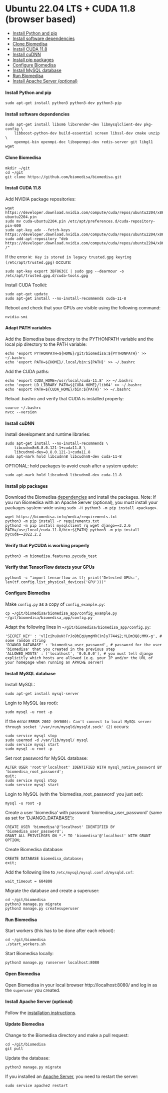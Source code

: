 #  Ubuntu 22.04 LTS + CUDA 11.8 (browser based)

- [Install Python and pip](#install-python-and-pip)
- [Install software dependencies](#install-software-dependencies)
- [Clone Biomedisa](#clone-biomedisa)
- [Install CUDA 11.8](#install-cuda-11.8)
- [Install cuDNN](#install-cudnn)
- [Install pip packages](#install-pip-packages)
- [Configure Biomedisa](#configure-biomedisa)
- [Install MySQL database](#install-mysql-database)
- [Run Biomedisa](#run-biomedisa)
- [Install Apache Server (optional)](#install-apache-server-optional)

#### Install Python and pip
```
sudo apt-get install python3 python3-dev python3-pip
```

#### Install software dependencies
```
sudo apt-get install libsm6 libxrender-dev libmysqlclient-dev pkg-config \
    libboost-python-dev build-essential screen libssl-dev cmake unzip \
    openmpi-bin openmpi-doc libopenmpi-dev redis-server git libgl1 wget
```

#### Clone Biomedisa
```
mkdir ~/git
cd ~/git
git clone https://github.com/biomedisa/biomedisa.git
```

#### Install CUDA 11.8
Add NVIDIA package repositories:
```
wget https://developer.download.nvidia.com/compute/cuda/repos/ubuntu2204/x86_64/cuda-ubuntu2204.pin
sudo mv cuda-ubuntu2204.pin /etc/apt/preferences.d/cuda-repository-pin-600
sudo apt-key adv --fetch-keys https://developer.download.nvidia.com/compute/cuda/repos/ubuntu2204/x86_64/3bf863cc.pub
sudo add-apt-repository "deb https://developer.download.nvidia.com/compute/cuda/repos/ubuntu2204/x86_64/ /"
```
If the error `W: Key is stored in legacy trusted.gpg keyring (/etc/apt/trusted.gpg)` occurs:
```
sudo apt-key export 3BF863CC | sudo gpg --dearmour -o /etc/apt/trusted.gpg.d/cuda-tools.gpg
```
Install CUDA Toolkit:
```
sudo apt-get update
sudo apt-get install --no-install-recommends cuda-11-8
```
Reboot and check that your GPUs are visible using the following command:
```
nvidia-smi
```

#### Adapt PATH variables
Add the Biomedisa base directory to the PYTHONPATH variable and the local pip directory to the PATH variable:
```
echo 'export PYTHONPATH=${HOME}/git/biomedisa:${PYTHONPATH}' >> ~/.bashrc
echo 'export PATH=${HOME}/.local/bin:${PATH}' >> ~/.bashrc
```
Add the CUDA paths:
```
echo 'export CUDA_HOME=/usr/local/cuda-11.8' >> ~/.bashrc
echo 'export LD_LIBRARY_PATH=${CUDA_HOME}/lib64' >> ~/.bashrc
echo 'export PATH=${CUDA_HOME}/bin:${PATH}' >> ~/.bashrc
```
Reload .bashrc and verify that CUDA is installed properly:
```
source ~/.bashrc
nvcc --version
```

#### Install cuDNN
Install development and runtime libraries:
```
sudo apt-get install --no-install-recommends \
    libcudnn8=8.8.0.121-1+cuda11.8 \
    libcudnn8-dev=8.8.0.121-1+cuda11.8
sudo apt-mark hold libcudnn8 libcudnn8-dev cuda-11-8
```
OPTIONAL: hold packages to avoid crash after a system update:
```
sudo apt-mark hold libcudnn8 libcudnn8-dev cuda-11-8
```

#### Install pip packages
Download the Biomedisa [dependencies](https://biomedisa.info/media/requirements.txt) and install the packages. Note: If you run Biomedisa with an Apache Server (optional), you must install your packages system-wide using `sudo -H python3 -m pip install <package>`.
```
wget https://biomedisa.info/media/requirements.txt
python3 -m pip install -r requirements.txt
python3 -m pip install mysqlclient rq wget django==3.2.6
PATH=/usr/local/cuda-11.8/bin:${PATH} python3 -m pip install pycuda==2022.2.2
```

#### Verify that PyCUDA is working properly
```
python3 -m biomedisa.features.pycuda_test
```

#### Verify that TensorFlow detects your GPUs
```
python3 -c "import tensorflow as tf; print('Detected GPUs:', len(tf.config.list_physical_devices('GPU')))"
```

#### Configure Biomedisa
Make `config.py` as a copy of `config_example.py`:
```
cp ~/git/biomedisa/biomedisa_app/config_example.py ~/git/biomedisa/biomedisa_app/config.py
```
Adapt the following lines in `~/git/biomedisa/biomedisa_app/config.py`:
```
'SECRET_KEY' : 'vl[cihu8uN!FrJoDbEqUymgMR()n}y7744$2;YLDm3Q8;MMX-g', # some random string
'DJANGO_DATABASE' : 'biomedisa_user_password', # password for the user 'biomedisa' that you created in the previous step
'ALLOWED_HOSTS' : ['localhost', '0.0.0.0'], # you must tell django explicitly which hosts are allowed (e.g. your IP and/or the URL of your homepage when running an APACHE server)
```

#### Install MySQL database
Install MySQL:
```
sudo apt-get install mysql-server
```
Login to MySQL (as root):
```
sudo mysql -u root -p
```
If the error `ERROR 2002 (HY000): Can't connect to local MySQL server through socket '/var/run/mysqld/mysqld.sock' (2)` occurs:
```
sudo service mysql stop
sudo usermod -d /var/lib/mysql/ mysql
sudo service mysql start
sudo mysql -u root -p
```
Set root password for MySQL database:
```
ALTER USER 'root'@'localhost' IDENTIFIED WITH mysql_native_password BY 'biomedisa_root_password';
quit;
sudo service mysql stop
sudo service mysql start
```
Login to MySQL (with the 'biomedisa_root_password' you just set):
```
mysql -u root -p
```
Create a user 'biomedisa' with password 'biomedisa_user_password' (same as set for 'DJANGO_DATABASE'):
```
CREATE USER 'biomedisa'@'localhost' IDENTIFIED BY 'biomedisa_user_password';
GRANT ALL PRIVILEGES ON *.* TO 'biomedisa'@'localhost' WITH GRANT OPTION;
```
Create Biomedisa database:
```
CREATE DATABASE biomedisa_database;
exit;
```
Add the following line to `/etc/mysql/mysql.conf.d/mysqld.cnf`:
```
wait_timeout = 604800
```
Migrate the database and create a superuser:
```
cd ~/git/biomedisa
python3 manage.py migrate
python3 manage.py createsuperuser
```

#### Run Biomedisa
Start workers (this has to be done after each reboot):
```
cd ~/git/biomedisa
./start_workers.sh
```

Start Biomedisa locally:
```
python3 manage.py runserver localhost:8080
```

#### Open Biomedisa
Open Biomedisa in your local browser http://localhost:8080/ and log in as the `superuser` you created.

#### Install Apache Server (optional)
Follow the [installation instructions](https://github.com/biomedisa/biomedisa/blob/master/README/APACHE_SERVER.md).

#### Update Biomedisa
Change to the Biomedisa directory and make a pull request:
```
cd ~/git/biomedisa
git pull
```

Update the database:
```
python3 manage.py migrate
```

If you installed an [Apache Server](https://github.com/biomedisa/biomedisa/blob/master/README/APACHE_SERVER.md), you need to restart the server:
```
sudo service apache2 restart
```

